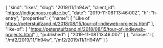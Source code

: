 {
  "kind": "likes",
  "slug": "2019/11/1h94w",
  "client_id": "https://indigenous.realize.be",
  "date": "2019-11-08T13:46:00Z",
  "h": "h-entry",
  "properties": {
    "name": [
      "Like of https://peterstuifzand.nl/2018/08/15/tour-of-indieweb-projects.html"
    ],
    "like-of": [
      "https://peterstuifzand.nl/2018/08/15/tour-of-indieweb-projects.html"
    ],
    "published": [
      "2019-11-08T13:46:00Z"
    ]
  },
  "aliases": [
    "/mf2/2019/11/1h94w",
    "/mf2/2019/11/1H94W"
  ]
}
